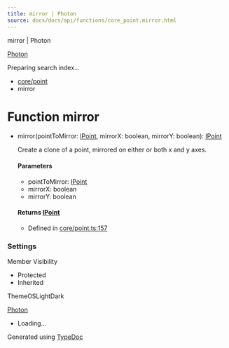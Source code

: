 ```yaml
---
title: mirror | Photon
source: docs/docs/api/functions/core_point.mirror.html
---
```


mirror | Photon

[Photon](../index.md)




Preparing search index...

* [core/point](../modules/core_point.md)
* mirror

# Function mirror

* mirror(pointToMirror: [IPoint](../interfaces/core_schema.IPoint.md), mirrorX: boolean, mirrorY: boolean): [IPoint](../interfaces/core_schema.IPoint.md)

  Create a clone of a point, mirrored on either or both x and y axes.

  #### Parameters

  + pointToMirror: [IPoint](../interfaces/core_schema.IPoint.md)
  + mirrorX: boolean
  + mirrorY: boolean

  #### Returns [IPoint](../interfaces/core_schema.IPoint.md)

  + Defined in [core/point.ts:157](https://github.com/mwhite454/photon/blob/main/packages/photon/src/core/point.ts#L157)

### Settings

Member Visibility

* Protected
* Inherited

ThemeOSLightDark

[Photon](../index.md)

* Loading...

Generated using [TypeDoc](https://typedoc.org/)
